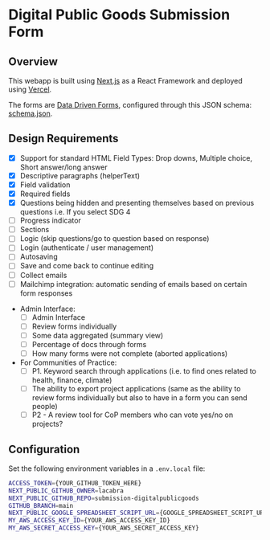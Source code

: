 # Digital Public Goods Submission Form 

## Overview

This webapp is built using [Next.js](https://nextjs.org/) as a React Framework and deployed using [Vercel](https://vercel.com/). 

The forms are [Data Driven Forms](https://data-driven-forms.org/), configured through this JSON schema: [schema.json](schemas/schema.json).

## Design Requirements

- [X] Support for standard HTML Field Types: Drop downs, Multiple choice, Short answer/long answer 
- [X] Descriptive paragraphs (helperText)
- [X] Field validation
- [X] Required fields
- [X] Questions being hidden and presenting themselves based on previous questions i.e. If you select SDG 4
- [ ] Progress indicator
- [ ] Sections
- [ ] Logic (skip questions/go to question based on response) 
- [ ] Login (authenticate / user management) 
- [ ] Autosaving 
- [ ] Save and come back to continue editing
- [ ] Collect emails 
- [ ] Mailchimp integration: automatic sending of emails based on certain form responses

* Admin Interface:
    - [ ] Admin Interface
    - [ ] Review forms individually
    - [ ] Some data aggregated (summary view) 
    - [ ] Percentage of docs through forms
    - [ ] How many forms were not complete (aborted applications) 

* For Communities of Practice: 
    - [ ] P1. Keyword search through applications (i.e. to find ones related to health, finance, climate)
    - [ ] The ability to export project applications (same as the ability to review forms individually but also to have in a form you can send people) 
    - [ ] P2 - A review tool for CoP members who can vote yes/no on projects? 

## Configuration

Set the following environment variables in a `.env.local` file:
```bash
ACCESS_TOKEN={YOUR_GITHUB_TOKEN_HERE}
NEXT_PUBLIC_GITHUB_OWNER=lacabra
NEXT_PUBLIC_GITHUB_REPO=submission-digitalpublicgoods
GITHUB_BRANCH=main
NEXT_PUBLIC_GOOGLE_SPREADSHEET_SCRIPT_URL={GOOGLE_SPREADSHEET_SCRIPT_URL}
MY_AWS_ACCESS_KEY_ID={YOUR_AWS_ACCESS_KEY_ID}
MY_AWS_SECRET_ACCESS_KEY={YOUR_AWS_SECRET_ACCESS_KEY}
```
